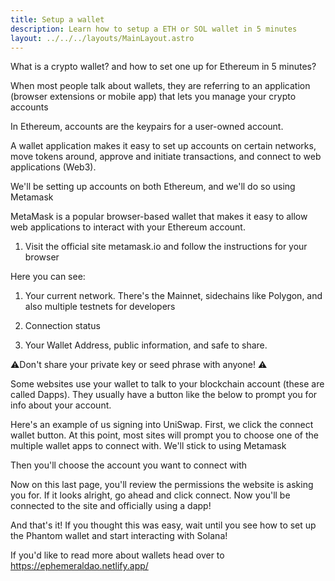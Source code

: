 ```yaml
---
title: Setup a wallet
description: Learn how to setup a ETH or SOL wallet in 5 minutes
layout: ../../../layouts/MainLayout.astro
---
```


What is a crypto wallet? and how to set one up for Ethereum in 5 minutes?


When most people talk about wallets, they are referring to an application (browser extensions or mobile app) that lets you manage your crypto accounts

In Ethereum, accounts are the keypairs for a user-owned account.


A wallet application makes it easy to set up accounts on certain networks, move tokens around, approve and initiate transactions, and connect to web applications (Web3).

We'll be setting up accounts on both Ethereum, and we'll do so using Metamask




MetaMask is a popular browser-based wallet that makes it easy to allow web applications to interact with your Ethereum account.

1. Visit the official site metamask.io and follow the instructions for your browser

Here you can see:
1. Your current network. 
There's the Mainnet, sidechains like Polygon, and also multiple testnets for developers

2. Connection status

3. Your Wallet Address, public information, and safe to share.

⚠️Don't share your private key or seed phrase with anyone! ⚠️


Some websites use your wallet to talk to your blockchain account (these are called Dapps). They usually have a button like the below to prompt you for info about your account.


Here's an example of us signing into UniSwap.
First, we click the connect wallet button. 
At this point, most sites will prompt you to choose one of the multiple wallet apps to connect with.
We'll stick to using Metamask


Then you'll choose the account you want to connect with


Now on this last page, you'll review the permissions the website is asking you for. 
If it looks alright, go ahead and click connect.
Now you'll be connected to the site and officially using a dapp!


And that's it!
If you thought this was easy, wait until you see how to set up the Phantom wallet and start interacting with Solana!

If you'd like to read more about wallets head over to 
https://ephemeraldao.netlify.app/